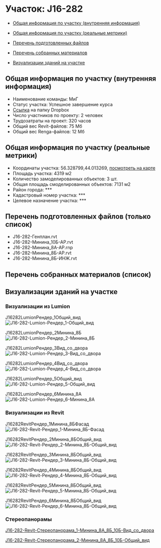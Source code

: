 # Участок: J16-282

* [Общая информация по участку (внутренняя информация)](#Chapter1)

* [Общая информация по участку (реальные метрики)](#Chapter2)

* [Перечень подготовленных файлов](#Chapter3)

* [Перечень собранных материалов](#Chapter4)

* [Визуализации зданий на участке](#Chapter6)

## <a id="Chapter1"></a> Общая информация по участку (внутренняя информация)
+ Наименование команды: МиГ
+ Статус участка: Успешное завершение курса
+ [Ссылка](https://www.dropbox.com/sh/wvvgv1nw1iqred9/AACX9_ZHrFHcM_fCABmvX-X2a/J16_282?dl=0) на папку Dropbox
+ Число участников по проекту: 2 человек
+ Трудозатраты на проект: 320 часов
+ Общий вес Revit-файлов: 75 Мб
+ Общий вес Renga-файлов: 12 Мб
## <a id="Chapter2"></a> Общая информация по участку (реальные метрики)
+ Координаты участка: 56.328799,44.013269, [посмотреть на карте](https://yandex.ru/maps/47/nizhny-novgorod/?ll=44.013269%2C56.328799&z=19)
+ Площадь участка: 4319 м2
+ Количество замоделированных объектов: 3 шт.
+ Общая площадь смоделированных объектов: 7131 м2
+ Район города: *** 
+ Кадастровый номер участка: *** 
+ Целевое назначение участка: *** 
## <a id="Chapter3"></a> Перечень подготовленных файлов (только список)
+ J16-282-Генплан.rvt
+ J16-282-Минина_10Б-АР.rvt
+ J16-282-Минина_8А-АР.rnp
+ J16-282-Минина_8Б-АР.rvt
+ J16-282-Минина_8Б-ИНЖ.rvt
## <a id="Chapter4"></a> Перечень собранных материалов (список)
## <a id="Chapter6"></a> Визуализации зданий на участке
### Визуализации из Lumion
J16282LumionРендер_1Общий_вид
![J16-282-Lumion-Рендер_1-Общий_вид](/Images/J16_282/J16-282-Lumion-Рендер_1-Общий_вид_Compressed.jpg)

J16282LumionРендер_2Минина_8Б
![J16-282-Lumion-Рендер_2-Минина_8Б](/Images/J16_282/J16-282-Lumion-Рендер_2-Минина_8Б_Compressed.jpg)

J16282LumionРендер_3Вид_со_двора
![J16-282-Lumion-Рендер_3-Вид_со_двора](/Images/J16_282/J16-282-Lumion-Рендер_3-Вид_со_двора_Compressed.jpg)

J16282LumionРендер_4Вид_со_двора
![J16-282-Lumion-Рендер_4-Вид_со_двора](/Images/J16_282/J16-282-Lumion-Рендер_4-Вид_со_двора_Compressed.jpg)

J16282LumionРендер_5Общий_вид
![J16-282-Lumion-Рендер_5-Общий_вид](/Images/J16_282/J16-282-Lumion-Рендер_5-Общий_вид_Compressed.jpg)

J16282LumionРендер_6Минина_8А
![J16-282-Lumion-Рендер_6-Минина_8А](/Images/J16_282/J16-282-Lumion-Рендер_6-Минина_8А_Compressed.jpg)

### Визуализации из Revit
J16282RevitРендер_1Минина_8БФасад
![J16-282-Revit-Рендер_1-Минина_8Б-Фасад](/Images/J16_282/J16-282-Revit-Рендер_1-Минина_8Б-Фасад_Compressed.jpg)

J16282RevitРендер_2Минина_8БОбщий_вид
![J16-282-Revit-Рендер_2-Минина_8Б-Общий_вид](/Images/J16_282/J16-282-Revit-Рендер_2-Минина_8Б-Общий_вид_Compressed.jpg)

J16282RevitРендер_3Минина_8БОбщий_вид
![J16-282-Revit-Рендер_3-Минина_8Б-Общий_вид](/Images/J16_282/J16-282-Revit-Рендер_3-Минина_8Б-Общий_вид_Compressed.jpg)

J16282RevitРендер_4Минина_8БОбщий_вид
![J16-282-Revit-Рендер_4-Минина_8Б-Общий_вид](/Images/J16_282/J16-282-Revit-Рендер_4-Минина_8Б-Общий_вид_Compressed.jpg)

J16282RevitРендер_5Минина_8БОбщий_вид
![J16-282-Revit-Рендер_5-Минина_8Б-Общий_вид](/Images/J16_282/J16-282-Revit-Рендер_5-Минина_8Б-Общий_вид_Compressed.jpg)

J16282RevitРендер_6Минина_8БОбщий_вид
![J16-282-Revit-Рендер_6-Минина_8Б-Общий_вид](/Images/J16_282/J16-282-Revit-Рендер_6-Минина_8Б-Общий_вид_Compressed.jpg)

### Стереопанорамы
[J16-282-Revit-Стереопанорама_1-Минина_8А_8Б_10Б-Вид_со_двора](https://pano.autodesk.com/pano.html?url=jpgs/cc81ba29-6eab-48ba-9999-5687802e9d8e&version=2)

[J16-282-Revit-Стереопанорама_2-Минина_8А_8Б_10Б-Общий_вид](https://pano.autodesk.com/pano.html?url=jpgs/5d25a570-c1a0-4b69-98ac-65f8ead28dc9&version=2)

